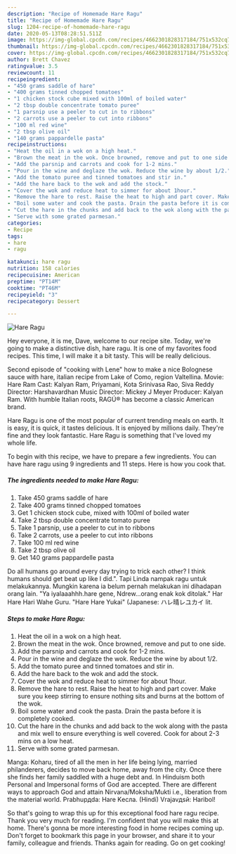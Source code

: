 ```yaml
---
description: "Recipe of Homemade Hare Ragu"
title: "Recipe of Homemade Hare Ragu"
slug: 1204-recipe-of-homemade-hare-ragu
date: 2020-05-13T08:28:51.511Z
image: https://img-global.cpcdn.com/recipes/4662301828317184/751x532cq70/hare-ragu-recipe-main-photo.jpg
thumbnail: https://img-global.cpcdn.com/recipes/4662301828317184/751x532cq70/hare-ragu-recipe-main-photo.jpg
cover: https://img-global.cpcdn.com/recipes/4662301828317184/751x532cq70/hare-ragu-recipe-main-photo.jpg
author: Brett Chavez
ratingvalue: 3.5
reviewcount: 11
recipeingredient:
- "450 grams saddle of hare"
- "400 grams tinned chopped tomatoes"
- "1 chicken stock cube mixed with 100ml of boiled water"
- "2 tbsp double concentrate tomato puree"
- "1 parsnip use a peeler to cut in to ribbons"
- "2 carrots use a peeler to cut into ribbons"
- "100 ml red wine"
- "2 tbsp olive oil"
- "140 grams pappardelle pasta"
recipeinstructions:
- "Heat the oil in a wok on a high heat."
- "Brown the meat in the wok. Once browned, remove and put to one side."
- "Add the parsnip and carrots and cook for 1-2 mins."
- "Pour in the wine and deglaze the wok. Reduce the wine by about 1/2."
- "Add the tomato puree and tinned tomatoes and stir in."
- "Add the hare back to the wok and add the stock."
- "Cover the wok and reduce heat to simmer for about 1hour."
- "Remove the hare to rest. Raise the heat to high and part cover. Make sure you keep stirring to  ensure nothing sits and burns at the bottom of the wok."
- "Boil some water and cook the pasta. Drain the pasta before it is completely cooked."
- "Cut the hare in the chunks and add back to the wok along with the pasta and mix well to ensure everything is well covered. Cook for about  2-3 mins on a low heat."
- "Serve with some grated parmesan."
categories:
- Recipe
tags:
- hare
- ragu

katakunci: hare ragu 
nutrition: 158 calories
recipecuisine: American
preptime: "PT14M"
cooktime: "PT46M"
recipeyield: "3"
recipecategory: Dessert

---
```



![Hare Ragu](https://img-global.cpcdn.com/recipes/4662301828317184/751x532cq70/hare-ragu-recipe-main-photo.jpg)

Hey everyone, it is me, Dave, welcome to our recipe site. Today, we're going to make a distinctive dish, hare ragu. It is one of my favorites food recipes. This time, I will make it a bit tasty. This will be really delicious.

Second episode of &#34;cooking with Lene&#34; how to make a nice Bolognese sauce with hare, italian recipe from Lake of Como, region Valtellina. Movie: Hare Ram Cast: Kalyan Ram, Priyamani, Kota Srinivasa Rao, Siva Reddy Director: Harshavardhan Music Director: Mickey J Meyer Producer: Kalyan Ram. With humble Italian roots, RAGÚ® has become a classic American brand.

Hare Ragu is one of the most popular of current trending meals on earth. It is easy, it is quick, it tastes delicious. It is enjoyed by millions daily. They're fine and they look fantastic. Hare Ragu is something that I've loved my whole life.


To begin with this recipe, we have to prepare a few ingredients. You can have hare ragu using 9 ingredients and 11 steps. Here is how you cook that.

<!--inarticleads1-->

##### The ingredients needed to make Hare Ragu:

1. Take 450 grams saddle of hare
1. Take 400 grams tinned chopped tomatoes
1. Get 1 chicken stock cube, mixed with 100ml of boiled water
1. Take 2 tbsp double concentrate tomato puree
1. Take 1 parsnip, use a peeler to cut in to ribbons
1. Take 2 carrots, use a peeler to cut into ribbons
1. Take 100 ml red wine
1. Take 2 tbsp olive oil
1. Get 140 grams pappardelle pasta


Do all humans go around every day trying to trick each other? I think humans should get beat up like I did.&#34;. Tapi Linda nampak ragu untuk melakukannya. Mungkin karena ia belum pernah melakukan ini dihadapan orang lain. &#34;Ya iyalaaahhh.hare gene, Ndrew…orang enak kok ditolak.&#34; Har Hare Hari Wahe Guru. &#34;Hare Hare Yukai&#34; (Japanese: ハレ晴レユカイ lit. 

<!--inarticleads2-->

##### Steps to make Hare Ragu:

1. Heat the oil in a wok on a high heat.
1. Brown the meat in the wok. Once browned, remove and put to one side.
1. Add the parsnip and carrots and cook for 1-2 mins.
1. Pour in the wine and deglaze the wok. Reduce the wine by about 1/2.
1. Add the tomato puree and tinned tomatoes and stir in.
1. Add the hare back to the wok and add the stock.
1. Cover the wok and reduce heat to simmer for about 1hour.
1. Remove the hare to rest. Raise the heat to high and part cover. Make sure you keep stirring to  ensure nothing sits and burns at the bottom of the wok.
1. Boil some water and cook the pasta. Drain the pasta before it is completely cooked.
1. Cut the hare in the chunks and add back to the wok along with the pasta and mix well to ensure everything is well covered. Cook for about  2-3 mins on a low heat.
1. Serve with some grated parmesan.


Manga: Koharu, tired of all the men in her life being lying, married philanderers, decides to move back home, away from the city. Once there she finds her family saddled with a huge debt and. In Hinduism both Personal and Impersonal forms of God are accepted. There are different ways to approach God and attain Nirvana/Moksha/Mukti i.e., liberation from the material world. Prabhupдda: Hare Kеслa. (Hindi) Vrajavдsй: Haribol! 

So that's going to wrap this up for this exceptional food hare ragu recipe. Thank you very much for reading. I'm confident that you will make this at home. There's gonna be more interesting food in home recipes coming up. Don't forget to bookmark this page in your browser, and share it to your family, colleague and friends. Thanks again for reading. Go on get cooking!
